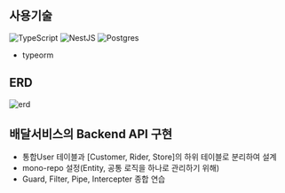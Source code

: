 ## 사용기술
![TypeScript](https://img.shields.io/badge/typescript-%23007ACC.svg?style=for-the-badge&logo=typescript&logoColor=white)
![NestJS](https://img.shields.io/badge/nestjs-%23E0234E.svg?style=for-the-badge&logo=nestjs&logoColor=white)
![Postgres](https://img.shields.io/badge/postgres-%23316192.svg?style=for-the-badge&logo=postgresql&logoColor=white)
- typeorm

## ERD
![erd](https://github.com/wooomr2/nestjs-delivery/assets/92091769/4f5f81ff-c44d-416f-8f62-70ee97afbb5e)


## 배달서비스의 Backend API 구현
- 통합User 테이블과 [Customer, Rider, Store]의 하위 테이블로 분리하여 설계
- mono-repo 설정(Entity, 공통 로직을 하나로 관리하기 위해)
- Guard, Filter, Pipe, Intercepter 종합 연습
